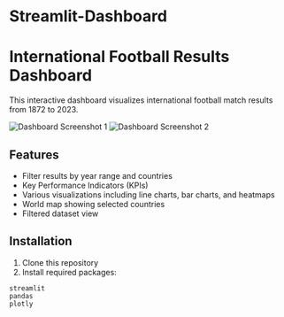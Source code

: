 # Streamlit-Dashboard
# International Football Results Dashboard

This interactive dashboard visualizes international football match results from 1872 to 2023.

![Dashboard Screenshot 1](path_to_screenshot1.png)
![Dashboard Screenshot 2](path_to_screenshot2.png)

## Features

- Filter results by year range and countries
- Key Performance Indicators (KPIs)
- Various visualizations including line charts, bar charts, and heatmaps
- World map showing selected countries
- Filtered dataset view

## Installation

1. Clone this repository
2. Install required packages:
```
streamlit
pandas
plotly
```
